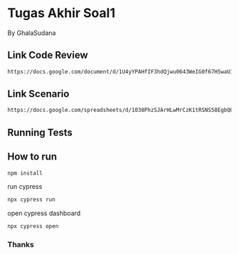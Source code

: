 # Tugas Akhir Soal1
By GhalaSudana

## Link Code Review
```bash
https://docs.google.com/document/d/1U4yYPAHfIF3hdQjwu0643WeIG0f67H5waU1IWvDh6T4/edit?usp=sharing
```

## Link Scenario
```bash
https://docs.google.com/spreadsheets/d/1038PhzSJArHLwMrCzK1tRSNS58EgbQGiGQg6Zj2ySXA/edit#gid=0
```

## Running Tests

## How to run

```bash
npm install
```

run cypress
```bash
npx cypress run
```

open cypress dashboard
```bash
npx cypress open
```

### Thanks
